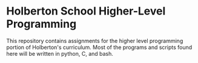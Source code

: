 # Holberton School Higher-Level Programming

This repository contains assignments for the higher level programming portion of Holberton's curriculum. Most of the programs and scripts found here will be written in python, C, and bash.
